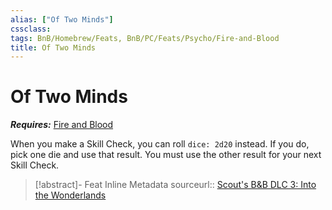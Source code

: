 ```yaml
---
alias: ["Of Two Minds"]
cssclass: 
tags: BnB/Homebrew/Feats, BnB/PC/Feats/Psycho/Fire-and-Blood
title: Of Two Minds
---
```


# Of Two Minds
***Requires:*** [Fire and Blood](Fire-and-Blood)

When you make a Skill Check, you can roll `dice: 2d20` instead.
If you do, pick one die and use that result.
You must use the other result for your next Skill Check.

> [!abstract]- Feat Inline Metadata
> sourceurl:: [Scout's B&B DLC 3: Into the Wonderlands](https://docs.google.com/document/d/1MLOgrWwcLNTnP9PuXrKiLImy7SUh4hXO8arVUAlmdp0/edit)
